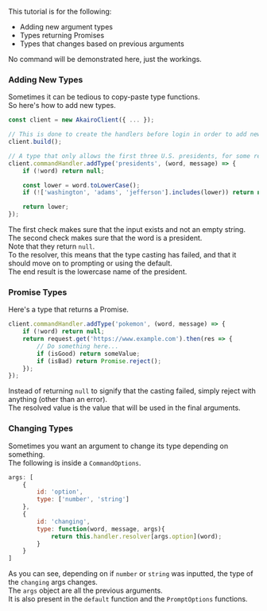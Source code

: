 This tutorial is for the following:

- Adding new argument types
- Types returning Promises
- Types that changes based on previous arguments

No command will be demonstrated here, just the workings.  

### Adding New Types

Sometimes it can be tedious to copy-paste type functions.  
So here's how to add new types.  

```js
const client = new AkairoClient({ ... });

// This is done to create the handlers before login in order to add new types.
client.build();

// A type that only allows the first three U.S. presidents, for some reason.
client.commandHandler.addType('presidents', (word, message) => {
    if (!word) return null;

    const lower = word.toLowerCase();
    if (!['washington', 'adams', 'jefferson'].includes(lower)) return null;

    return lower;
});
```

The first check makes sure that the input exists and not an empty string.  
The second check makes sure that the word is a president.  
Note that they return `null`.  
To the resolver, this means that the type casting has failed, and that it should move on to prompting or using the default.  
The end result is the lowercase name of the president.  

### Promise Types

Here's a type that returns a Promise.  

```js
client.commandHandler.addType('pokemon', (word, message) => {
    if (!word) return null;
    return request.get('https://www.example.com').then(res => {
        // Do something here...
        if (isGood) return someValue;
        if (isBad) return Promise.reject();
    });
});
```

Instead of returning `null` to signify that the casting failed, simply reject with anything (other than an error).  
The resolved value is the value that will be used in the final arguments.  

### Changing Types

Sometimes you want an argument to change its type depending on something.  
The following is inside a `CommandOptions`.  

```js
args: [
    {
        id: 'option',
        type: ['number', 'string']
    },
    {
        id: 'changing',
        type: function(word, message, args){
            return this.handler.resolver[args.option](word);
        }
    }
]
```

As you can see, depending on if `number` or `string` was inputted, the type of the `changing` args changes.  
The `args` object are all the previous arguments.  
It is also present in the `default` function and the `PromptOptions` functions.  
